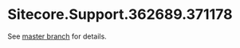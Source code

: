# Sitecore.Support.362689.371178

See [master branch](https://github.com/sitecoresupport/Sitecore.Support.362689.371178) for details.